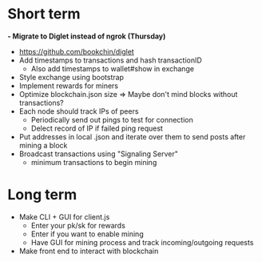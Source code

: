 # Short term

**- Migrate to Diglet instead of ngrok (Thursday)**
  - https://github.com/bookchin/diglet
- Add timestamps to transactions and hash transactionID
  - Also add timestamps to wallet#show in exchange
- Style exchange using bootstrap
- Implement rewards for miners
- Optimize blockchain.json size => Maybe don't mind blocks without transactions?
- Each node should track IPs of peers
  - Periodically send out pings to test for connection
  - Delect record of IP if failed ping request
- Put addresses in local .json and iterate over them to send posts after mining a block
- Broadcast transactions using "Signaling Server"
  - minimum transactions to begin mining


# Long term
- Make CLI + GUI for client.js
  - Enter your pk/sk for rewards
  - Enter if you want to enable mining
  - Have GUI for mining process and track incoming/outgoing requests
- Make front end to interact with blockchain



